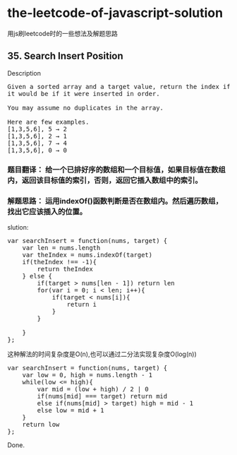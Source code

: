 # the-leetcode-of-javascript-solution
用js刷leetcode时的一些想法及解题思路

## 35. Search Insert Position
Description
<pre>
Given a sorted array and a target value, return the index if the target is found. If not, return the index where
it would be if it were inserted in order.

You may assume no duplicates in the array.

Here are few examples.
[1,3,5,6], 5 → 2
[1,3,5,6], 2 → 1
[1,3,5,6], 7 → 4
[1,3,5,6], 0 → 0
</pre>

### 题目翻译： 给一个已排好序的数组和一个目标值，如果目标值在数组内，返回该目标值的索引，否则，返回它插入数组中的索引。
### 解题思路： 运用indexOf()函数判断是否在数组内。然后遍历数组，找出它应该插入的位置。

slution: 
<pre>
var searchInsert = function(nums, target) {
    var len = nums.length
    var theIndex = nums.indexOf(target)
    if(theIndex !== -1){
        return theIndex
    } else {
        if(target > nums[len - 1]) return len
        for(var i = 0; i < len; i++){
            if(target < nums[i]){
                return i
            }
        }
        
    }
};
</pre>
这种解法的时间复杂度是O(n),也可以通过二分法实现复杂度O(log(n))
<pre>
var searchInsert = function(nums, target) {
    var low = 0, high = nums.length - 1
    while(low <= high){
        var mid = (low + high) / 2 | 0
        if(nums[mid] === target) return mid
        else if(nums[mid] > target) high = mid - 1
        else low = mid + 1
    }
    return low
};
</pre>
Done.

